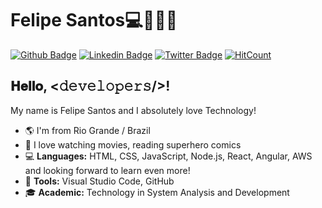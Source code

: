# Felipe Santos💻👨🏻‍💻
[![Github Badge](https://img.shields.io/badge/-Github-000?style=flat-square&logo=Github&logoColor=white&link=https://github.com/Felps03)](https://github.com/Felps03)
[![Linkedin Badge](https://img.shields.io/badge/-LinkedIn-blue?style=flat-square&logo=Linkedin&logoColor=white&link=https://www.linkedin.com/in/felps03)](https://www.linkedin.com/in/felps03/)
[![Twitter Badge](https://img.shields.io/badge/-Twitter-1ca0f1?style=flat-square&labelColor=1ca0f1&logo=twitter&logoColor=white&link=https://twitter.com/felpsdev)](https://twitter.com/felpsdev)
[![HitCount](http://hits.dwyl.com/felps03/https://githubcom/Felps03/Felps03.svg)](http://hits.dwyl.com/felps03/https://githubcom/Felps03/Felps03)

## 𝐇𝐞𝐥𝐥𝐨, <𝚍𝚎𝚟𝚎𝚕𝚘𝚙𝚎𝚛𝚜/>! 

My name is Felipe Santos and I absolutely love Technology! 

- 🌎 I'm from Rio Grande / Brazil
- 💜 I love watching movies, reading superhero comics
- 💻 **Languages:** HTML, CSS, JavaScript, Node.js, React, Angular, AWS and looking forward to learn even more!
- 🔧 **Tools:** Visual Studio Code, GitHub
- 🎓 **Academic:** Technology in System Analysis and Development
